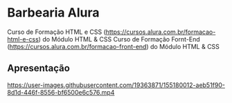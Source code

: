 # Barbearia Alura

Curso de Formação HTML e CSS (https://cursos.alura.com.br/formacao-html-e-css) do Módulo HTML & CSS
Curso de Formação Fornt-End (https://cursos.alura.com.br/formacao-front-end) do Módulo HTML & CSS

## Apresentação

https://user-images.githubusercontent.com/19363871/155180012-aeb51f90-8d1d-446f-8556-bf6500e6c576.mp4
